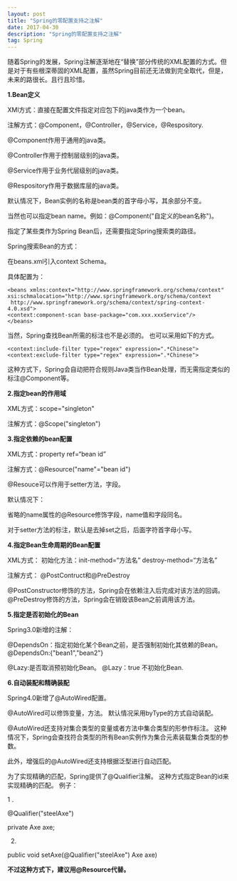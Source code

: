 ```yaml
---
layout: post
title: "Spring的零配置支持之注解"
date: 2017-04-30
description: "Spring的零配置支持之注解"
tag: Spring
---
```



随着Spring的发展，Spring注解逐渐地在“替换”部分传统的XML配置的方式。但是对于有些根深蒂固的XML配置，虽然Spring目前还无法做到完全取代，但是，未来的路很长。且行且珍惜。

**1.Bean定义**

XMl方式：直接在配置文件指定对应包下的java类作为一个bean。

注解方式：@Component，@Controller，@Service，@Respository.

@Component作用于通用的java类。

@Controller作用于控制层级别的java类。

@Service作用于业务代层级别的java类。

@Respository作用于数据库层的java类。

默认情况下，Bean实例的名称是bean类的首字母小写，其余部分不变。

当然也可以指定bean name。例如：@Component("自定义的bean名称")。

指定了某些类作为Spring Bean后，还需要指定Spring搜索类的路径。

Spring搜索Bean的方式：

在beans.xml引入context Schema。

具体配置为：

```
<beans xmlns:context="http://www.springframework.org/schema/context"
xsi:schmalocation="http://www.springframework.org/schema/context
 http://www.springframework.org/schema/context/spring-context-4.0.xsd">
<context:component-scan base-package="com.xxx.xxxService"/>
</beans>
```

当然，Spring查找Bean所需的标注也不是必须的。
也可以采用如下的方式。

```
<context:include-filter type="regex" expression=".*Chinese">
<context:exclude-filter type="regex" expression=".*Chinese">
```

这种方式下，Spring会自动把符合规则Java类当作Bean处理，而无需指定类似的标注@Component等。


**2.指定bean的作用域**

XML方式：scope="singleton"

注解方式：@Scope("singleton")

**3.指定依赖的bean配置**

XML方式：property ref=“bean id”

注解方式：@Resource("name"="bean id")

@Resouce可以作用于setter方法，字段。

默认情况下：

省略的name属性的@Resource修饰字段，name值和字段同名。

对于setter方法的标注，默认是去掉set之后，后面字符首字母小写。

**4.指定Bean生命周期的Bean配置**

XML方式：
初始化方法：init-method=“方法名” destroy-method=“方法名”

注解方式：
@PostContruct和@PreDestroy

@PostConstructor修饰的方法，Spring会在依赖注入后完成对该方法的回调。
@PreDestroy修饰的方法，Spring会在销毁该Bean之前调用该方法。

**5.指定是否初始化的Bean**

Spring3.0新增的注解：

@DependsOn：指定初始化某个Bean之前，是否强制初始化其依赖的Bean。
@DependsOn:{"bean1","bean2"}

@Lazy:是否取消预初始化Bean。
@Lazy：true 不初始化Bean.

**6.自动装配和精确装配**

Spring4.0新增了@AutoWired配置。

@AutoWired可以修饰变量，方法。
默认情况采用byType的方式自动装配。

@AutoWired还支持对集合类型的变量或者方法中集合类型的形参作标注。
这种情况下，Spring会查找符合类型的所有Bean实例作为集合元素装载集合类型的参数。

此外，增强后的@AutoWired还支持根据泛型进行自动匹配。

为了实现精确的匹配，Spring提供了@Qualifier注解。
这种方式指定Bean的id来实现精确的匹配。
例子：

1 . 

@Qualifier("steelAxe")

private Axe axe;

2.

public void setAxe(@Qualifier("steelAxe") Axe axe)

**不过这种方式下，建议用@Resource代替。**















       

  
	






